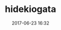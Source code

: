 ---
title: hidekiogata
name: Kilian
date: 2017-06-23 16:32
objective: Apprendre à développer des applications web grâce à Python/Django.
short_description: Passioné d'informatique, de python, de java, de piano et de saumon fumé !
template: students
region: Pays de la loire
description:
    Après avoir passer 3 ans en études d'informatique,
    je souhaite peaufiner ma culture du domaine informatique.
    Voyant l'accroissement de Python dans le milieu professionel,
    je profite d'une formation OpenClassrooms pour me spécialiser 
    dans le développement d'application web. 

image: hidekiogata.jpg

# Change this to True when you do you pull request.
public: False

# You need to keep the exact same structure for each new project.
projects:
  - title: Présentez-vous !
    description: Une présentation de moi-même et un lien vers mon LinkedIn.
    image: hidekiogata/LinkedIn.png
    link: https://www.linkedin.com/in/kilian-florin-2609a6110/
    finished: true

  - title: Intégrez la communauté !
    description: Modifier un projet Open Source pour comprendre le fonctionnement de Git, de Github et des pull requests. 
    image: hidekiogata/GitHub.png
    link: https://github.com/Hideky
    finished: true

  - title: Aidez MacGyver à sortir !
    description: Création d'un jeu développé en Python et utilisant PyGame.
    image: hidekiogata/MacGyver.png
    link: https://github.com/Hideky/macgyver
    finished: false
---